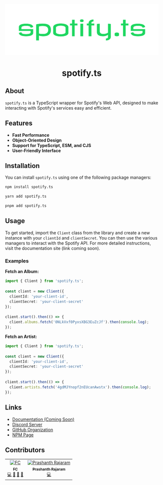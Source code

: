 <div align="center">
  <img src="https://raw.githubusercontent.com/spotifyts/assets/main/svg/full-nobg.svg" alt="spotify.ts logo">

  # spotify.ts
</div>

## About

`spotify.ts` is a TypeScript wrapper for Spotify's Web API, designed to make interacting with Spotify's services easy and efficient.

## Features

- **Fast Performance**
- **Object-Oriented Design**
- **Support for TypeScript, ESM, and CJS**
- **User-Friendly Interface**

## Installation

You can install `spotify.ts` using one of the following package managers:

```bash
npm install spotify.ts
```

```bash
yarn add spotify.ts
```

```bash
pnpm add spotify.ts
```

## Usage

To get started, import the `Client` class from the library and create a new instance with your `clientId` and `clientSecret`. You can then use the various managers to interact with the Spotify API. For more detailed instructions, visit the documentation site (link coming soon).

### Examples

**Fetch an Album:**

```typescript
import { Client } from 'spotify.ts';

const client = new Client({
  clientId: 'your-client-id',
  clientSecret: 'your-client-secret'
});

client.start().then(() => {
  client.albums.fetch('0NLkVxf0PyxsXBG3EuZcJf').then(console.log);
});
```

**Fetch an Artist:**

```typescript
import { Client } from 'spotify.ts';

const client = new Client({
  clientId: 'your-client-id',
  clientSecret: 'your-client-secret'
});

client.start().then(() => {
  client.artists.fetch('4gdMJYnopf2nEUcanAwstx').then(console.log);
});
```

## Links

- [Documentation (Coming Soon)](https://github.com/spotifyts/spotify.ts)
- [Discord Server](https://discord.gg/qchtmGDdFr)
- [GitHub Organization](https://github.com/spotifyts)
- [NPM Page](https://npmjs.com/spotify.ts)

## Contributors

<!-- ALL-CONTRIBUTORS-LIST:START - Do not remove or modify this section -->
<!-- prettier-ignore-start -->
<!-- markdownlint-disable -->
<table>
  <tbody>
    <tr>
      <td align="center"><a href="https://fc5570.me/"><img src="https://avatars.githubusercontent.com/u/68158483?v=4?s=100" width="100px;" alt="FC"/><br /><sub><b>FC</b></sub></a><br /><a href="#code-FC5570" title="Code">💻</a> <a href="#ideas-FC5570" title="Ideas, Planning, & Feedback">🤔</a> <a href="#maintenance-FC5570" title="Maintenance">🚧</a> <a href="#projectManagement-FC5570" title="Project Management">📆</a></td>
      <td align="center"><a href="https://prashanthr.me"><img src="https://avatars.githubusercontent.com/u/1409501?v=4?s=100" width="100px;" alt="Prashanth Rajaram"/><br /><sub><b>Prashanth Rajaram</b></sub></a><br /><a href="#code-prashanthr" title="Code">💻</a></td>
    </tr>
  </tbody>
</table>
<!-- markdownlint-restore -->
<!-- prettier-ignore-end -->
<!-- ALL-CONTRIBUTORS-LIST:END -->
